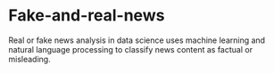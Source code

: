 # Fake-and-real-news
Real or fake news analysis in data science uses machine learning and natural language processing to classify news content as factual or misleading.
